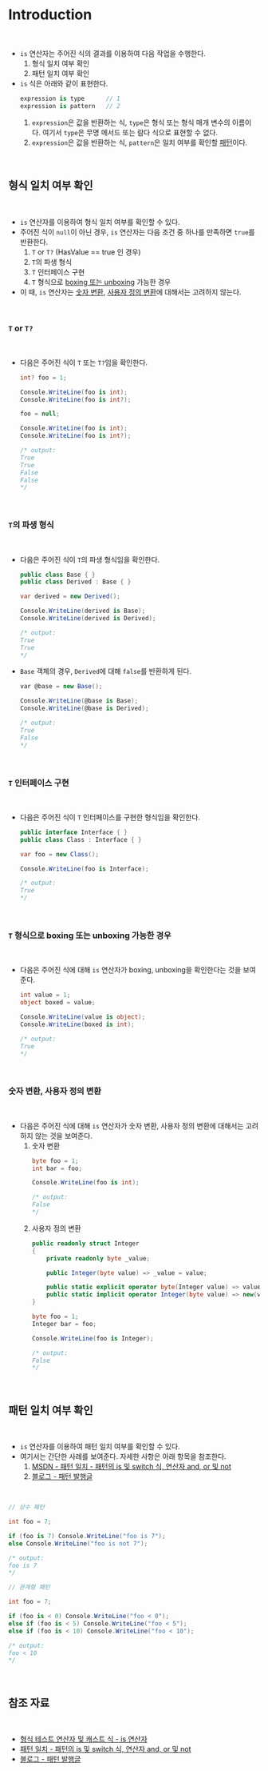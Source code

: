 # Introduction

<br>

- `is` 연산자는 주어진 식의 결과를 이용하여 다음 작업을 수행한다.
    1. 형식 일치 여부 확인
    2. 패턴 일치 여부 확인
- `is` 식은 아래와 같이 표현한다.
    ```cs
    expression is type      // 1
    expression is pattern   // 2
    ```
    1. `expression`은 값을 반환하는 식, `type`은 형식 또는 형식 매개 변수의 이름이다.
        여기서 `type`은 무명 메서드 또는 람다 식으로 표현할 수 없다.
    2. `expression`은 값을 반환하는 식, `pattern`은 일치 여부를 확인할 [패턴](https://learn.microsoft.com/ko-kr/dotnet/csharp/language-reference/operators/patterns)이다.

<br>

## 형식 일치 여부 확인

<br>

- `is` 연산자를 이용하여 형식 일치 여부를 확인할 수 있다.
- 주어진 식이 `null`이 아닌 경우, `is` 연산자는 다음 조건 중 하나를 만족하면 `true`를 반환한다.
    1. `T` or `T?` (HasValue == true 인 경우)
    2. `T`의 파생 형식
    3. `T` 인터페이스 구현
    4. `T` 형식으로 [boxing 또는 unboxing](https://learn.microsoft.com/ko-kr/dotnet/csharp/programming-guide/types/boxing-and-unboxing#boxing) 가능한 경우
- 이 때, `is` 연산자는 [숫자 변환](https://peponi-paradise.tistory.com/entry/C-Language-%EC%88%AB%EC%9E%90-%ED%98%95%EC%8B%9D-%EB%B3%80%ED%99%98), [사용자 정의 변환](https://learn.microsoft.com/ko-kr/dotnet/csharp/language-reference/operators/user-defined-conversion-operators)에 대해서는 고려하지 않는다.

<br>

### `T` or `T?`

<br>

- 다음은 주어진 식이 `T` 또는 `T?`임을 확인한다.
    ```cs
    int? foo = 1;

    Console.WriteLine(foo is int);
    Console.WriteLine(foo is int?);

    foo = null;

    Console.WriteLine(foo is int);
    Console.WriteLine(foo is int?);

    /* output:
    True
    True
    False
    False
    */
    ```

<br>

### `T`의 파생 형식

<br>

- 다음은 주어진 식이 `T`의 파생 형식임을 확인한다.
    ```cs
    public class Base { }
    public class Derived : Base { }
    ```
    ```cs
    var derived = new Derived();

    Console.WriteLine(derived is Base);
    Console.WriteLine(derived is Derived);

    /* output:
    True
    True
    */
    ```
- `Base` 객체의 경우, `Derived`에 대해 `false`를 반환하게 된다.
    ```cs
    var @base = new Base();

    Console.WriteLine(@base is Base);
    Console.WriteLine(@base is Derived);

    /* output:
    True
    False
    */
    ```

<br>

### `T` 인터페이스 구현

<br>

- 다음은 주어진 식이 `T` 인터페이스를 구현한 형식임을 확인한다.
    ```cs
    public interface Interface { }
    public class Class : Interface { }
    ```
    ```cs
    var foo = new Class();

    Console.WriteLine(foo is Interface);

    /* output:
    True
    */
    ```

<br>

### `T` 형식으로 boxing 또는 unboxing 가능한 경우

<br>

- 다음은 주어진 식에 대해 `is` 연산자가 boxing, unboxing을 확인한다는 것을 보여준다.
    ```cs
    int value = 1;
    object boxed = value;

    Console.WriteLine(value is object);
    Console.WriteLine(boxed is int);

    /* output:
    True
    */
    ```

<br>

### 숫자 변환, 사용자 정의 변환

<br>

- 다음은 주어진 식에 대해 `is` 연산자가 숫자 변환, 사용자 정의 변환에 대해서는 고려하지 않는 것을 보여준다.
    1. 숫자 변환
        ```cs
        byte foo = 1;
        int bar = foo;      

        Console.WriteLine(foo is int);

        /* output:
        False
        */
        ```
    2. 사용자 정의 변환
        ```cs
        public readonly struct Integer
        {
            private readonly byte _value;

            public Integer(byte value) => _value = value;

            public static explicit operator byte(Integer value) => value._value;
            public static implicit operator Integer(byte value) => new(value);
        }
        ```
        ```cs
        byte foo = 1;
        Integer bar = foo;

        Console.WriteLine(foo is Integer);

        /* output:
        False
        */
        ```

<br>

## 패턴 일치 여부 확인

<br>

- `is` 연산자를 이용하여 패턴 일치 여부를 확인할 수 있다.
- 여기서는 간단한 사례를 보여준다.
    자세한 사항은 아래 항목을 참조한다.
    1. [MSDN - 패턴 일치 - 패턴의 is 및 switch 식, 연산자 and, or 및 not](https://learn.microsoft.com/ko-kr/dotnet/csharp/language-reference/operators/patterns)
    2. [블로그 - 패턴 발행글](https://peponi-paradise.tistory.com/tag/%ED%8C%A8%ED%84%B4)

<br>

```cs
// 상수 패턴

int foo = 7;

if (foo is 7) Console.WriteLine("foo is 7");
else Console.WriteLine("foo is not 7");

/* output:
foo is 7
*/
```
```cs
// 관계형 패턴

int foo = 7;

if (foo is < 0) Console.WriteLine("foo < 0");
else if (foo is < 5) Console.WriteLine("foo < 5");
else if (foo is < 10) Console.WriteLine("foo < 10");

/* output:
foo < 10
*/
```

<br>

## 참조 자료

<br>

- [형식 테스트 연산자 및 캐스트 식 - is 연산자](https://learn.microsoft.com/ko-kr/dotnet/csharp/language-reference/operators/type-testing-and-cast#is-operator)
- [패턴 일치 - 패턴의 is 및 switch 식, 연산자 and, or 및 not](https://learn.microsoft.com/ko-kr/dotnet/csharp/language-reference/operators/patterns)
- [블로그 - 패턴 발행글](https://peponi-paradise.tistory.com/tag/%ED%8C%A8%ED%84%B4)